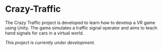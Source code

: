 # Crazy-Traffic
The Crazy Traffic project is developed to learn how to develop a VR game using Unity. The game simulates a traffic signal operator and aims to teach hand signals for cars in a virtual world.

*This project is currently under development.*
